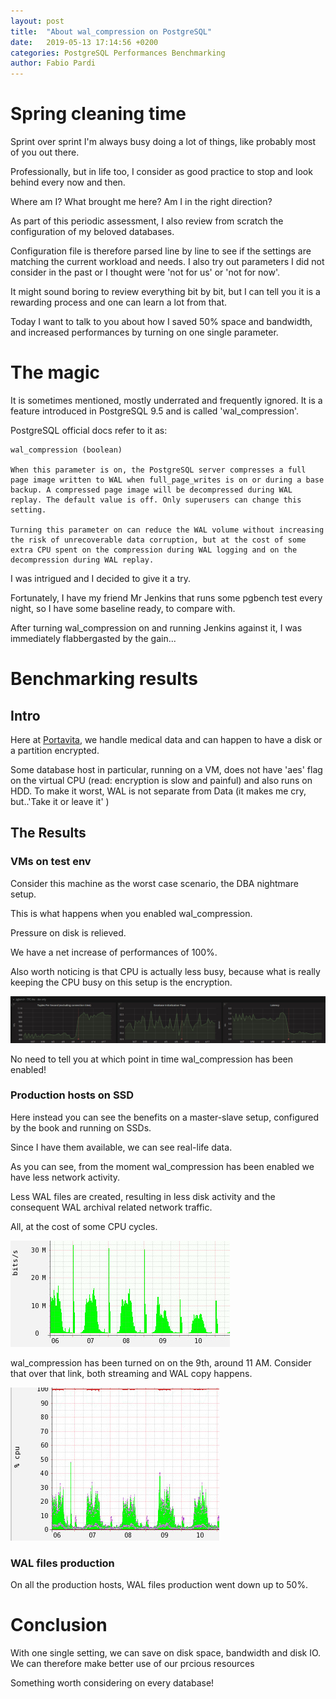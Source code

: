 ```yaml
---
layout: post
title:  "About wal_compression on PostgreSQL"
date:   2019-05-13 17:14:56 +0200
categories: PostgreSQL Performances Benchmarking
author: Fabio Pardi
---
```



# Spring cleaning time

Sprint over sprint I'm always busy doing a lot of things, like probably most of you out there. 

Professionally, but in life too, I consider as good practice to stop and look behind every now and then.

Where am I? What brought me here? Am I in the right direction? 

As part of this periodic assessment, I also review from scratch the configuration of my beloved databases. 

Configuration file is therefore parsed line by line to see if the settings are matching the current workload and needs. 
I also try out parameters I did not consider in the past or I thought were 'not for us' or 'not for now'. 

It might sound boring to review everything bit by bit, but I can tell you it is a rewarding process and one can learn a lot from that.

Today I want to talk to you about how I saved 50% space and bandwidth, and increased performances by turning on one single parameter.


# The magic

It is sometimes mentioned, mostly underrated and frequently ignored. It is a feature introduced in PostgreSQL 9.5 and is called 'wal_compression'. 

PostgreSQL official docs refer to it as:


    wal_compression (boolean)

    When this parameter is on, the PostgreSQL server compresses a full page image written to WAL when full_page_writes is on or during a base backup. A compressed page image will be decompressed during WAL replay. The default value is off. Only superusers can change this setting.

    Turning this parameter on can reduce the WAL volume without increasing the risk of unrecoverable data corruption, but at the cost of some extra CPU spent on the compression during WAL logging and on the decompression during WAL replay.


I was intrigued and I decided to give it a try.

Fortunately, I have my friend Mr Jenkins that runs some pgbench test every night, so I have some baseline ready, to compare with. 

After turning wal_compression on and running Jenkins against it, I was immediately flabbergasted by the gain...

# Benchmarking results

## Intro

Here at [Portavita][portavita], we handle medical data and can happen to have a disk or a partition encrypted. 

Some database host in particular, running on a VM, does not have 'aes' flag on the virtual CPU (read: encryption is slow and painful) and also runs on HDD. 
To make it worst, WAL is not separate from Data (it makes me cry, but..'Take it or leave it' )

## The Results

### VMs on test env

Consider this machine as the worst case scenario, the DBA nightmare setup.

This is what happens when you enabled wal_compression. 

Pressure on disk is relieved. 

We have a net increase of performances of 100%. 

Also worth noticing is that CPU is actually less busy, because what is really keeping the CPU busy on this setup is the encryption.


![VM on HDD - encryption - no AES - no separate disks](https://raw.githubusercontent.com/Portavita/portavita.github.io/master/img/pgbench_dev.jpeg)

No need to tell you at which point in time wal_compression has been enabled!




### Production hosts on SSD

Here instead you can see the benefits on a master-slave setup, configured by the book and running on SSDs.

Since I have them available, we can see real-life data. 

As you can see, from the moment wal_compression has been enabled we have less network activity.

Less WAL files are created, resulting in less disk activity and the consequent WAL archival related network traffic.

All, at the cost of some CPU cycles. 

![Bandwidth usage](https://raw.githubusercontent.com/Portavita/portavita.github.io/master/img/bandwidth_slave_prod.jpeg)

wal_compression has been turned on on the 9th, around 11 AM. Consider that over that link, both streaming and WAL copy happens.

![CPU impact](https://raw.githubusercontent.com/Portavita/portavita.github.io/master/img/cpu_prod_master.jpeg)



### WAL files production

On all the production hosts, WAL files production went down up to 50%.

# Conclusion

With one single setting, we can save on disk space, bandwidth and disk IO. We can therefore make better use of our prcious resources

Something worth considering on every database!


[portavita]: https://www.portavita.com/
